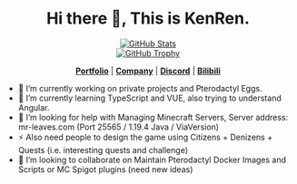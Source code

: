 <!--
**KenRen98/KenRen98** is a ✨ _special_ ✨ repository because its `README.md` (this file) appears on your GitHub profile.

[![Anurag's GitHub stats](https://github-readme-stats.vercel.app/api?username=KenRen98)](https://github.com/anuraghazra/github-readme-stats)

Here are some ideas to get you started:
- 🔭 I’m currently working on ...
- 🌱 I’m currently learning ...
- 👯 I’m looking to collaborate on ...
- 🤔 I’m looking for help with ...
- 💬 Ask me about ...
- 📫 How to reach me: ...
- 😄 Pronouns: ...
- ⚡ Fun fact: ...
-->









<div>
<h1 align="center">Hi there 👋, This is KenRen.</h1>
</div>  
<p align="center">
  <a href="https://github.com/KenRen98"><img src="https://github-readme-stats.vercel.app/api?username=KenRen98&hide_border=true&show_icons=true" alt="GitHub Stats"></a></br>
  <a href="https://github.com/KenRen98"><img src="https://github-profile-trophy.vercel.app/?username=KenRen98&row=2&column=4&margin-w=10&margin-h=15" alt="GitHub Trophy"></a>
</p>
<p align="center">
  <strong><a href="https://kenren.top">Portfolio</a></strong> |
  <strong><a href="https://mr-leaves.com">Company</a></strong> |
  <strong><a href="https://discord.gg/5GbdjRVY55">Discord</a></strong> |
  <strong><a href="https://space.bilibili.com/33069720">Bilibili</a></strong>
</p>

- 🔭 I’m currently working on private projects and Pterodactyl Eggs.  
- 🌱 I’m currently learning TypeScript and VUE, also trying to understand Angular.  
- 🤔 I’m looking for help with Managing Minecraft Servers, Server address: mr-leaves.com (Port 25565 / 1.19.4 Java / ViaVersion)  
- ⚡ Also need people to design the game using Citizens + Denizens + Quests (i.e. interesting quests and challenge)  
- 👯 I’m looking to collaborate on Maintain Pterodactyl Docker Images and Scripts or MC Spigot plugins (need new ideas)



